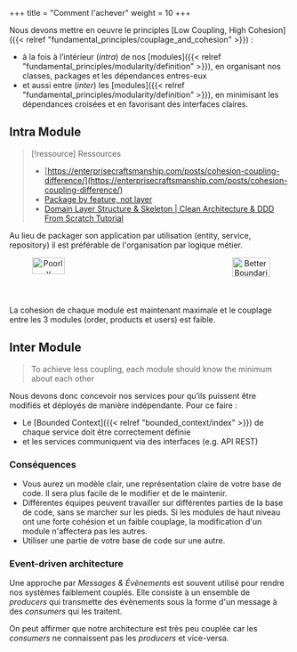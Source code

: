 +++
title = "Comment l'achever"
weight = 10
+++

Nous devons mettre en oeuvre le principles [Low Coupling, High Cohesion]({{< relref "fundamental_principles/couplage_and_cohesion" >}}) :
- à la fois à l’intérieur (*intra*) de nos [modules]({{< relref "fundamental_principles/modularity/definition" >}}), en organisant nos classes, packages et les dépendances entres-eux
- et aussi entre (*inter*) les [modules]({{< relref "fundamental_principles/modularity/definition" >}}), en minimisant les dépendances croisées et en favorisant des interfaces claires.

## Intra Module
> [!ressource] Ressources
> - [https://enterprisecraftsmanship.com/posts/cohesion-coupling-difference/](https://enterprisecraftsmanship.com/posts/cohesion-coupling-difference/)
> - [Package by feature, not layer](http://www.javapractices.com/topic/TopicAction.do?Id=205)
> - [Domain Layer Structure & Skeleton | Clean Architecture & DDD From Scratch Tutorial](https://youtu.be/jnutb5Z4wyg)

Au lieu de packager son application par utilisation (entity, service, repository) il est préférable de l'organisation par logique métier.

<div style="display: flex; justify-content: space-between;">
  <div style="text-align: center;">
    <img src="poorly_boundaries.png" alt="Poorly Boundaries" width="65%">
  </div>
  <div style="text-align: center;">
    <img src="better_boundaries.png" alt="Better Boundaries" width="70%">
  </div>
</div>

La cohesion de chaque module est maintenant maximale et le couplage entre les 3 modules (order, products et users) est faible.

## Inter Module
> To achieve less coupling, each module should know the minimum about each other

Nous devons donc concevoir nos services pour qu’ils puissent être modifiés et déployés de manière indépendante. Pour ce faire :
- Le [Bounded Context]({{< relref "bounded_context/index" >}}) de chaque service doit être correctement définie 
- et les services communiquent via des interfaces (e.g. API REST)

### Conséquences
- Vous aurez un modèle clair, une représentation claire de votre base de code. Il sera plus facile de le modifier et de le maintenir.
- Différentes équipes peuvent travailler sur différentes parties de la base de code, sans se marcher sur les pieds. Si les modules de haut niveau ont une forte cohésion et un faible couplage, la modification d'un module n'affectera pas les autres.
- Utiliser une partie de votre base de code sur une autre.

### Event-driven architecture
Une approche par *Messages & Évènements* est souvent utilisé pour rendre nos systèmes faiblement couplés. Elle consiste à un ensemble de *producers* qui transmette des évènements sous la forme d'un message à des *consumers* qui les traitent.

On peut affirmer que notre architecture est très peu couplée car les *consumers* ne connaissent pas les *producers* et vice-versa.